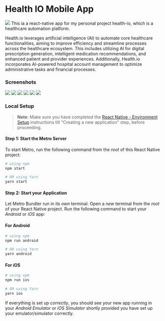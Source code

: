 # Health IO Mobile App
![](https://res.cloudinary.com/srvraj311/image/upload/c_pad,w_100,h_100/v1711702470/icon_phukh6.png)
This ia a react-native app for my personal project health-io, which is a healthcare automation platform.

Health.io leverages artificial intelligence (AI) to automate core healthcare functionalities, aiming to improve efficiency and streamline processes across the healthcare ecosystem. This includes utilizing AI for digital prescription generation, intelligent medication recommendations, and enhanced patient and provider experiences. Additionally, Health.io incorporates AI-powered hospital account management to optimize administrative tasks and financial processes.

### Screenshots

![](https://res.cloudinary.com/srvraj311/image/upload/c_pad,h_300/v1711701715/Screenshot_1711701603_ikdmgf.png) ![](https://res.cloudinary.com/srvraj311/image/upload/c_pad,h_300/v1711701716/Screenshot_1711701628_y9hyvv.png) ![](https://res.cloudinary.com/srvraj311/image/upload/c_pad,h_300/v1711701716/Screenshot_1711701636_z7orev.png) ![](https://res.cloudinary.com/srvraj311/image/upload/c_pad,h_300/v1711701716/Screenshot_1711701674_ga68bu.png) ![](https://res.cloudinary.com/srvraj311/image/upload/c_pad,h_300/v1711701717/Screenshot_1711701694_ef3vvi.png) ![](https://res.cloudinary.com/srvraj311/image/upload/c_pad,h_300/v1711701717/Screenshot_1711701681_es7wk0.png)


### Local Setup

>**Note**: Make sure you have completed the [React Native - Environment Setup](https://reactnative.dev/docs/environment-setup) instructions till "Creating a new application" step, before proceeding.

#### Step 1: Start the Metro Server
To start Metro, run the following command from the _root_ of this React Native project:
```bash
# using npm
npm start

# OR using Yarn
yarn start
```

#### Step 2: Start your Application

Let Metro Bundler run in its _own_ terminal. Open a _new_ terminal from the _root_ of your React Native project. Run the following command to start your _Android_ or _iOS_ app:

#### For Android

```bash
# using npm
npm run android

# OR using Yarn
yarn android
```

#### For iOS

```bash
# using npm
npm run ios

# OR using Yarn
yarn ios
```

If everything is set up _correctly_, you should see your new app running in your _Android Emulator_ or _iOS Simulator_ shortly provided you have set up your emulator/simulator correctly.

